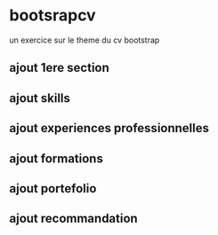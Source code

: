 # bootsrapcv

un exercice sur le theme du cv bootstrap

## ajout 1ere section

## ajout skills

## ajout experiences professionnelles

## ajout formations

## ajout portefolio

## ajout recommandation
